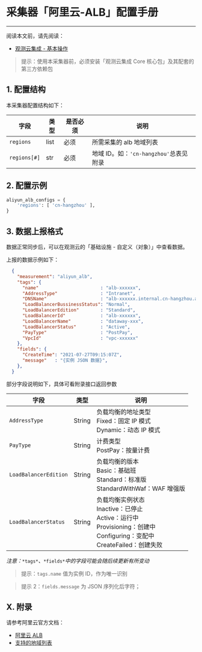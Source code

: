 # 采集器「阿里云-ALB」配置手册
---


阅读本文前，请先阅读：

- [观测云集成 - 基本操作](/dataflux-func/script-market-guance-integration)

> 提示：使用本采集器前，必须安装「观测云集成 Core 核心包」及其配套的第三方依赖包

## 1. 配置结构

本采集器配置结构如下：

| 字段         | 类型 | 是否必须 | 说明                                   |
| ------------ | ---- | -------- | -------------------------------------- |
| `regions`    | list | 必须     | 所需采集的 alb 地域列表                |
| `regions[#]` | str  | 必须     | 地域 ID。如：`'cn-hangzhou'`总表见附录 |

## 2. 配置示例

```python
aliyun_alb_configs = {
    'regions': [ 'cn-hangzhou' ],
}
```

## 3. 数据上报格式

数据正常同步后，可以在观测云的「基础设施 - 自定义（对象）」中查看数据。

上报的数据示例如下：

```json
  {
    "measurement": "aliyun_alb",
    "tags": {
      "name"                       : "alb-xxxxxx",
      "AddressType"                : "Intranet",
      "DNSName"                    : "alb-xxxxxx.internal.cn-hangzhou.alb.aliyuncs.com",
      "LoadBalancerBussinessStatus": "Normal",
      "LoadBalancerEdition"        : "Standard",
      "LoadBalancerId"             : "alb-xxxxxx",
      "LoadBalancerName"           : "dataway-xxx",
      "LoadBalancerStatus"         : "Active",
      "PayType"                    : "PostPay",
      "VpcId"                      : "vpc-xxxxxx"
    },
    "fields": {
      "CreateTime": "2021-07-27T09:15:07Z",
      "message"   : "{实例 JSON 数据}",
    },
  }
```

部分字段说明如下，具体可看附录接口返回参数

| 字段                  | 类型   | 说明                                                                                                                            |
| --------------------- | ------ | ------------------------------------------------------------------------------------------------------------------------------- |
| `AddressType`         | String | 负载均衡的地址类型<br>Fixed：固定 IP 模式<br>Dynamic：动态 IP 模式                                                              |
| `PayType`             | String | 计费类型<br>PostPay：按量计费                                                                                                   |
| `LoadBalancerEdition` | String | 负载均衡的版本<br>Basic：基础班<br>Standard：标准版<br>StandardWithWaf：WAF 增强版                                              |
| `LoadBalancerStatus`  | String | 负载均衡实例状态<br>Inactive：已停止<br>Active：运行中<br>Provisioning：创建中<br>Configuring：变配中<br>CreateFailed：创建失败 |

*注意：*`*tags*`*、*`*fields*`*中的字段可能会随后续更新有所变动*

> 提示：`tags.name` 值为实例 ID，作为唯一识别

> 提示 2：`fields.message` 为 JSON 序列化后字符；

## X. 附录

请参考阿里云官方文档：

- [阿里云 ALB](https://help.aliyun.com/document_detail/196881.html)
- [支持的地域列表](https://help.aliyun.com/document_detail/141033.html)
